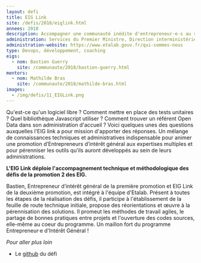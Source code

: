 ```yaml
---
layout: defi
title: EIG Link
site: /defis/2018/eiglink.html
annees: 2018
description: Accompagner une communauté inédite d'entrepreneur·e·s au sein de l'État
administration: Services du Premier Ministre, Direction interministérielle du numérique et du système d'information et de communication de l'État, Etalab
administration-website: https://www.etalab.gouv.fr/qui-sommes-nous
type: Devops, développement, coaching
eigs:
  - nom: Bastien Guerry
    site: /communaute/2018/bastien-guerry.html
mentors:
  - nom: Mathilde Bras
    site: /communaute/2018/mathilde-bras.html
images:
  - /img/defis/11_EIGLink.png
---
```


Qu'est-ce qu'un logiciel libre ? Comment mettre en place des tests
unitaires ? Quel bibliothèque Javascript utiliser ? Comment trouver
un référent Open Data dans son administration d'accueil ? Voici
quelques unes des questions auxquelles l'EIG link a pour mission d'apporter des réponses.
Un mélange de connaissances techniques et administratives indispensable pour
animer une promotion d’Entrepreneurs d’intérêt général aux expertises
multiples et pour pérenniser les outils qu’ils auront développés au
sein de leurs administrations.

**L'EIG Link déploie l'accompagnement technique et méthodologique des
défis de la promotion 2 des EIG.**

Bastien, Entrepreneur d’intérêt général de la première promotion et EIG Link
de la deuxième promotion, est intégré à l'équipe d'Etalab. Présent à toutes
les étapes de la réalisation des défis, il participe à l'établissement de
la feuille de route technique initiale, propose des réorientations et œuvre à la
pérennisation des solutions. Il promeut les méthodes de travail
agiles, le partage de bonnes pratiques entre projets et l'ouverture
des codes sources, elle-même au coeur du programme. Un maillon fort
du programme Entrepreneur·e d'Intérêt Général !

_Pour aller plus loin_

* Le [github](https://github.com/entrepreneur-interet-general/eig-link) du défi
